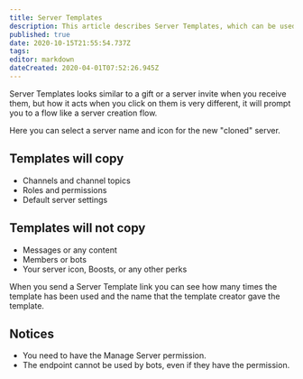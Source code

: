 ```yaml
---
title: Server Templates
description: This article describes Server Templates, which can be used to make an empty clone of a server.
published: true
date: 2020-10-15T21:55:54.737Z
tags: 
editor: markdown
dateCreated: 2020-04-01T07:52:26.945Z
---
```


Server Templates looks similar to a gift or a server invite when you receive them, but how it acts when you click on them is very different, it will prompt you to a flow like a server creation flow.

Here you can select a server name and icon for the new "cloned" server.

## Templates will copy
- Channels and channel topics
- Roles and permissions
- Default server settings

## Templates will not copy
- Messages or any content
- Members or bots
- Your server icon, Boosts, or any other perks

When you send a Server Template link you can see how many times the template has been used and the name that the template creator gave the template.


## Notices
* You need to have the Manage Server permission.
* The endpoint cannot be used by bots, even if they have the permission.